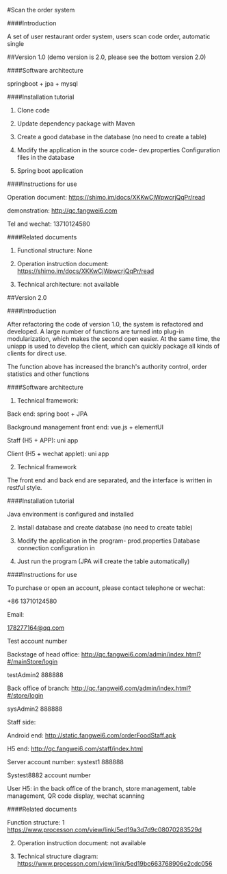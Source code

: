 #Scan the order system



####Introduction

A set of user restaurant order system, users scan code order, automatic single



##Version 1.0 (demo version is 2.0, please see the bottom version 2.0)

####Software architecture

springboot + jpa + mysql




####Installation tutorial



1. Clone code

2. Update dependency package with Maven

3. Create a good database in the database (no need to create a table)

4. Modify the application in the source code- dev.properties Configuration files in the database

5. Spring boot application



####Instructions for use



Operation document: https://shimo.im/docs/XKKwCjWpwcrjQqPr/read



demonstration: http://qc.fangwei6.com



Tel and wechat: 13710124580



####Related documents



1. Functional structure: None



2. Operation instruction document: https://shimo.im/docs/XKKwCjWpwcrjQqPr/read



3. Technical architecture: not available




##Version 2.0

####Introduction

After refactoring the code of version 1.0, the system is refactored and developed. A large number of functions are turned into plug-in modularization, which makes the second open easier. At the same time, the uniapp is used to develop the client, which can quickly package all kinds of clients for direct use.

The function above has increased the branch's authority control, order statistics and other functions



####Software architecture



1. Technical framework:

Back end: spring boot + JPA

Background management front end: vue.js + elementUI

Staff (H5 + APP): uni app

Client (H5 + wechat applet): uni app



2. Technical framework

The front end and back end are separated, and the interface is written in restful style.




####Installation tutorial



Java environment is configured and installed

2. Install database and create database (no need to create table)

3. Modify the application in the program- prod.properties Database connection configuration in

4. Just run the program (JPA will create the table automatically)



####Instructions for use

To purchase or open an account, please contact telephone or wechat:

+86 13710124580

Email:

178277164@qq.com



Test account number

Backstage of head office: http://qc.fangwei6.com/admin/index.html?#/mainStore/login

testAdmin2 888888



Back office of branch: http://qc.fangwei6.com/admin/index.html?#/store/login

sysAdmin2 888888



Staff side:

Android end: http://static.fangwei6.com/orderFoodStaff.apk

H5 end: http://qc.fangwei6.com/staff/index.html



Server account number: systest1 888888

Systest8882 account number



User H5: in the back office of the branch, store management, table management, QR code display, wechat scanning



####Related documents



Function structure: 1 https://www.processon.com/view/link/5ed19a3d7d9c08070283529d



2. Operation instruction document: not available



3. Technical structure diagram: https://www.processon.com/view/link/5ed19bc663768906e2cdc056
